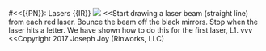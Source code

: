 #<<{{PN}}: Lasers {{IR}}
![](data/EN/lasers/lasers-{{IN}}.png)
<<Start drawing a laser beam (straight line) from each red laser. Bounce the beam off the black mirrors. Stop when the laser hits a letter. We have shown how to do this for the first laser, L1.
vvv
<<Copyright 2017 Joseph Joy (Rinworks, LLC)
